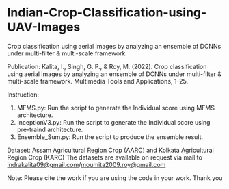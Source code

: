 # Indian-Crop-Classification-using-UAV-Images
Crop classification using aerial images by analyzing an ensemble of DCNNs under multi-filter &amp; multi-scale framework

Publication:
Kalita, I., Singh, G. P., & Roy, M. (2022). Crop classification using aerial images by analyzing an ensemble of DCNNs under multi-filter & multi-scale framework. Multimedia Tools and Applications, 1-25.


Instruction:
1. MFMS.py: Run the script to generate the Individual score using MFMS architecture.
2. InceptionV3.py: Run the script to generate the Individual score using pre-traind architecture.
3. Ensemble_Sum.py: Run the script to produce the ensemble result.


Dataset:
Assam Agricultural Region Crop (AARC) and Kolkata Agricultural Region Crop (KARC)
The datasets are available on request via mail to indrakalita09@gmail.com/moumita2009.roy@gmail.com

Note: Please cite the work if you are using the code in your work.
Thank you
